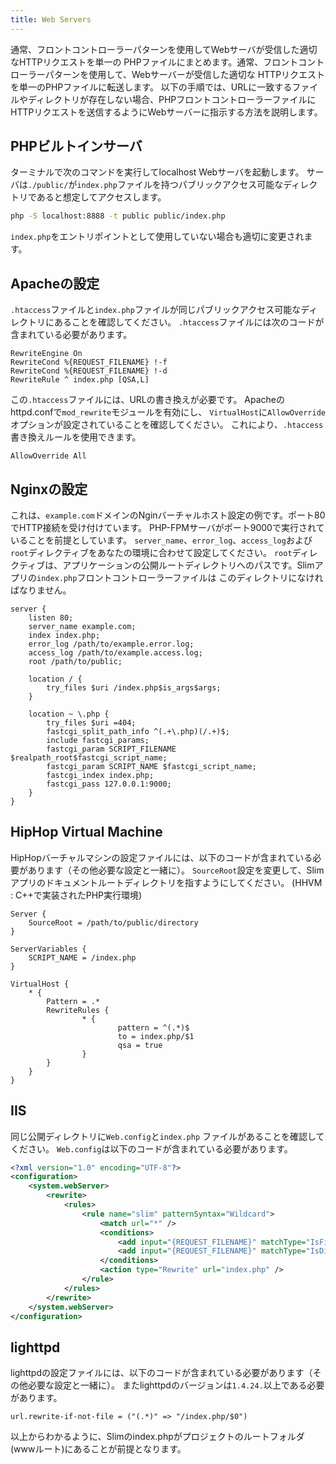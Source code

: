 ```yaml
---
title: Web Servers
---
```


通常、フロントコントローラーパターンを使用してWebサーバが受信した適切なHTTPリクエストを単一の
PHPファイルにまとめます。通常、フロントコントローラーパターンを使用して、Webサーバーが受信した適切な
HTTPリクエストを単一のPHPファイルに転送します。
以下の手順では、URLに一致するファイルやディレクトリが存在しない場合、PHPフロントコントローラーファイルに
HTTPリクエストを送信するようにWebサーバーに指示する方法を説明します。

## PHPビルトインサーバ

ターミナルで次のコマンドを実行してlocalhost Webサーバを起動します。
サーバは`./public/`が`index.php`ファイルを持つパブリックアクセス可能なディレクトリであると想定してアクセスします。

```bash
php -S localhost:8888 -t public public/index.php
```

`index.php`をエントリポイントとして使用していない場合も適切に変更されます。

## Apacheの設定

`.htaccess`ファイルと`index.php`ファイルが同じパブリックアクセス可能なディレクトリにあることを確認してください。
`.htaccess`ファイルには次のコードが含まれている必要があります。

```
RewriteEngine On
RewriteCond %{REQUEST_FILENAME} !-f
RewriteCond %{REQUEST_FILENAME} !-d
RewriteRule ^ index.php [QSA,L]
```

この`.htaccess`ファイルには、URLの書き換えが必要です。 Apacheのhttpd.confで`mod_rewrite`モジュールを有効にし、
`VirtualHost`に`AllowOverride`オプションが設定されていることを確認してください。
これにより、`.htaccess`書き換えルールを使用できます。

```
AllowOverride All
```

## Nginxの設定

これは、`example.com`ドメインのNginバーチャルホスト設定の例です。ポート80でHTTP接続を受け付けています。
PHP-FPMサーバがポート9000で実行されていることを前提としています。
`server_name`、`error_log`、`access_log`および`root`ディレクティブをあなたの環境に合わせて設定してください。
`root`ディレクティブは、アプリケーションの公開ルートディレクトリへのパスです。Slimアプリの`index.php`フロントコントローラーファイルは
このディレクトリになければなりません。

```
server {
    listen 80;
    server_name example.com;
    index index.php;
    error_log /path/to/example.error.log;
    access_log /path/to/example.access.log;
    root /path/to/public;

    location / {
        try_files $uri /index.php$is_args$args;
    }

    location ~ \.php {
        try_files $uri =404;
        fastcgi_split_path_info ^(.+\.php)(/.+)$;
        include fastcgi_params;
        fastcgi_param SCRIPT_FILENAME $realpath_root$fastcgi_script_name;
        fastcgi_param SCRIPT_NAME $fastcgi_script_name;
        fastcgi_index index.php;
        fastcgi_pass 127.0.0.1:9000;
    }
}
```

## HipHop Virtual Machine

HipHopバーチャルマシンの設定ファイルには、以下のコードが含まれている必要があります（その他必要な設定と一緒に）。
`SourceRoot`設定を変更して、Slimアプリのドキュメントルートディレクトリを指すようにしてください。
(HHVM : C++で実装されたPHP実行環境)

```
Server {
    SourceRoot = /path/to/public/directory
}

ServerVariables {
    SCRIPT_NAME = /index.php
}

VirtualHost {
    * {
        Pattern = .*
        RewriteRules {
                * {
                        pattern = ^(.*)$
                        to = index.php/$1
                        qsa = true
                }
        }
    }
}
```

## IIS

同じ公開ディレクトリに`Web.config`と`index.php` ファイルがあることを確認してください。
`Web.config`は以下のコードが含まれている必要があります。

```xml
<?xml version="1.0" encoding="UTF-8"?>
<configuration>
    <system.webServer>
        <rewrite>
            <rules>
                <rule name="slim" patternSyntax="Wildcard">
                    <match url="*" />
                    <conditions>
                        <add input="{REQUEST_FILENAME}" matchType="IsFile" negate="true" />
                        <add input="{REQUEST_FILENAME}" matchType="IsDirectory" negate="true" />
                    </conditions>
                    <action type="Rewrite" url="index.php" />
                </rule>
            </rules>
        </rewrite>
    </system.webServer>
</configuration>
```

## lighttpd

lighttpdの設定ファイルには、以下のコードが含まれている必要があります（その他必要な設定と一緒に）。
またlighttpdのバージョンは`1.4.24.`以上である必要があります。

```
url.rewrite-if-not-file = ("(.*)" => "/index.php/$0")
```

以上からわかるように、Slimのindex.phpがプロジェクトのルートフォルダ(wwwルート)にあることが前提となります。
